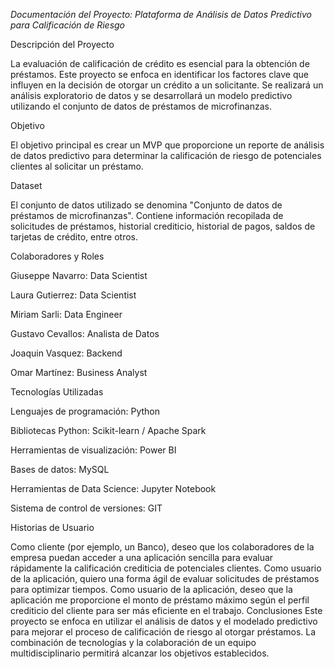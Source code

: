 <em align="center"> Documentación del Proyecto: Plataforma de Análisis de Datos Predictivo para Calificación de Riesgo </em>

Descripción del Proyecto

La evaluación de calificación de crédito es esencial para la obtención de préstamos. Este proyecto se enfoca en identificar los factores clave que influyen en la decisión de otorgar un crédito a un solicitante. Se realizará un análisis exploratorio de datos y se desarrollará un modelo predictivo utilizando el conjunto de datos de préstamos de microfinanzas.

Objetivo

El objetivo principal es crear un MVP que proporcione un reporte de análisis de datos predictivo para determinar la calificación de riesgo de potenciales clientes al solicitar un préstamo.

Dataset

El conjunto de datos utilizado se denomina "Conjunto de datos de préstamos de microfinanzas". Contiene información recopilada de solicitudes de préstamos, historial crediticio, historial de pagos, saldos de tarjetas de crédito, entre otros.

Colaboradores y Roles

Giuseppe Navarro: Data Scientist

Laura Gutierrez: Data Scientist

Miriam Sarli: Data Engineer

Gustavo Cevallos: Analista de Datos

Joaquin Vasquez: Backend

Omar Martínez: Business Analyst

Tecnologías Utilizadas

Lenguajes de programación: Python

Bibliotecas Python: Scikit-learn / Apache Spark

Herramientas de visualización: Power BI

Bases de datos: MySQL

Herramientas de Data Science: Jupyter Notebook

Sistema de control de versiones: GIT


Historias de Usuario

Como cliente (por ejemplo, un Banco), deseo que los colaboradores de la empresa puedan acceder a una aplicación sencilla para evaluar rápidamente la calificación crediticia de potenciales clientes.
Como usuario de la aplicación, quiero una forma ágil de evaluar solicitudes de préstamos para optimizar tiempos.
Como usuario de la aplicación, deseo que la aplicación me proporcione el monto de préstamo máximo según el perfil crediticio del cliente para ser más eficiente en el trabajo.
Conclusiones
Este proyecto se enfoca en utilizar el análisis de datos y el modelado predictivo para mejorar el proceso de calificación de riesgo al otorgar préstamos. La combinación de tecnologías y la colaboración de un equipo multidisciplinario permitirá alcanzar los objetivos establecidos.